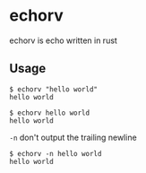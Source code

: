 # echorv

echorv is echo written in rust

## Usage

```
$ echorv "hello world"
hello world
```
```
$ echorv hello world
hello world
```
`-n` don't output the trailing newline
```
$ echorv -n hello world
hello world
```
